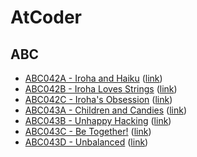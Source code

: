 # AtCoder

## ABC
- [ABC042A - Iroha and Haiku](ABC042/A) ([link](https://atcoder.jp/contests/abc042/tasks/abc042_a))
- [ABC042B - Iroha Loves Strings](ABC042/B) ([link](https://atcoder.jp/contests/abc042/tasks/abc042_b))
- [ABC042C - Iroha's Obsession](ABC042/C) ([link](https://atcoder.jp/contests/abc042/tasks/abc042_c))
- [ABC043A - Children and Candies](ABC043/A) ([link](https://atcoder.jp/contests/abc043/tasks/abc043_a))
- [ABC043B - Unhappy Hacking](ABC043/B) ([link](https://atcoder.jp/contests/abc043/tasks/abc043_b))
- [ABC043C - Be Together!](ABC043/C) ([link](https://atcoder.jp/contests/abc043/tasks/abc043_c))
- [ABC043D - Unbalanced](ABC043/D) ([link](https://atcoder.jp/contests/abc043/tasks/abc043_d))